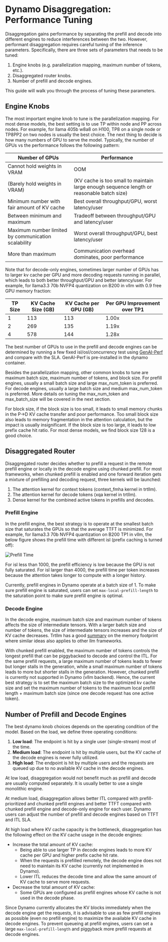 <!--
SPDX-FileCopyrightText: Copyright (c) 2025 NVIDIA CORPORATION & AFFILIATES. All rights reserved.
SPDX-License-Identifier: Apache-2.0

Licensed under the Apache License, Version 2.0 (the "License");
you may not use this file except in compliance with the License.
You may obtain a copy of the License at

http://www.apache.org/licenses/LICENSE-2.0

Unless required by applicable law or agreed to in writing, software
distributed under the License is distributed on an "AS IS" BASIS,
WITHOUT WARRANTIES OR CONDITIONS OF ANY KIND, either express or implied.
See the License for the specific language governing permissions and
limitations under the License.
-->

# Dynamo Disaggregation: Performance Tuning

Disaggregation gains performance by separating the prefill and decode into different engines to reduce interferences between the two. However, performant disaggregation requires careful tuning of the inference parameters. Specifically, there are three sets of parameters that needs to be tuned:

1. Engine knobs (e.g. parallelization mapping, maximum number of tokens, etc.).
1. Disaggregated router knobs.
1. Number of prefill and decode engines.

This guide will walk you through the process of tuning these parameters.

## Engine Knobs

The most important engine knob to tune is the parallelization mapping. For most dense models, the best setting is to use TP within node and PP across nodes. For example, for llama 405b w8a8 on H100, TP8 on a single node or TP8PP2 on two nodes is usually the best choice. The next thing to decide is how many numbers of GPU to serve the model. Typically, the number of GPUs vs the performance follows the following pattern:

Number of GPUs | Performance
--- | ---
Cannot hold weights in VRAM | OOM
(Barely hold weights in VRAM) | (KV cache is too small to maintain large enough sequence length or reasonable batch size)
Minimum number with fair amount of KV cache | Best overall throughput/GPU, worst latency/user
Between minimum and maximum | Tradeoff between throughput/GPU and latency/user
Maximum number limited by communication scalability | Worst overall throughput/GPU, best latency/user
More than maximum | Communication overhead dominates, poor performance

Note that for decode-only engines, sometimes larger number of GPUs has to larger kv cache per GPU and more decoding requests running in parallel, which leads to both better throughput/GPU and better latency/user. For example, for llama3.3 70b NVFP4 quantization on B200 in vllm with 0.9 free GPU memory fraction:

TP Size | KV Cache Size (GB) | KV Cache per GPU (GB) | Per GPU Improvement over TP1
--- | --- | --- | ---
1 | 113 | 113 | 1.00x
2 | 269 | 135 | 1.19x
4 | 578 | 144 | 1.28x

The best number of GPUs to use in the prefill and decode engines can be determined by running a few fixed isl/osl/concurrency test using [GenAI-Perf](https://github.com/triton-inference-server/perf_analyzer/tree/main/genai-perf) and compare with the SLA. GenAI-Perf is pre-installed in the dynamo container.

Besides the parallelization mapping, other common knobs to tune are maximum batch size, maximum number of tokens, and block size. For prefill engines, usually a small batch size and large max_num_token is preferred. For decode engines, usually a large batch size and medium max_num_token is preferred. More details on tuning the max_num_token and max_batch_size will be covered in the next section.

For block size, if the block size is too small, it leads to small memory chunks in the P->D KV cache transfer and poor performance. Too small block size also leads to memory fragmentation in the attention calculation, but the impact is usually insignificant. If the block size is too large, it leads to low prefix cache hit ratio. For most dense models, we find block size 128 is a good choice.

## Disaggregated Router

Disaggregated router decides whether to prefill a request in the remote prefill engine or locally in the decode engine using chunked prefill. For most frameworks, when chunked prefill is enabled and one forward iteration gets a mixture of prefilling and decoding request, three kernels will be launched:
1. The attention kernel for context tokens (context_fmha kernel in trtllm).
2. The attention kernel for decode tokens (xqa kernel in trtllm).
3. Dense kernel for the combined active tokens in prefills and decodes.

### Prefill Engine

In the prefill engine, the best strategy is to operate at the smallest batch size that saturates the GPUs so that the average TTFT is minimized. For example, for llama3.3 70b NVFP4 quantization on B200 TP1 in vllm, the below figure shows the prefill time with different isl (prefix caching is turned off):

![Prefill Time](../images/prefill_time.png)

For isl less than 1000, the prefill efficiency is low because the GPU is not fully saturated. For isl larger than 4000, the prefill time per token increases because the attention takes longer to compute with a longer history.

Currently, prefill engines in Dynamo operate at a batch size of 1. To make sure prefill engine is saturated, users can set `max-local-prefill-length` to the saturation point to make sure prefill engine is optimal.


### Decode Engine

In the decode engine, maximum batch size and maximum number of tokens affects the size of intermediate tensors. With a larger batch size and number of tokens, the size of intermediate tensors increases and the size of KV cache decreases. Trtllm has a good [summary](https://nvidia.github.io/TensorRT-LLM/reference/memory.html) on the memory footprint where similar ideas also applies to other llm frameworks.

With chunked prefill enabled, the maximum number of tokens controls the longest prefill that can be piggybacked to decode and control the ITL. For the same prefill requests, a large maximum number of tokens leads to fewer but longer stalls in the generation, while a small maximum number of tokens leads to more but shorter stalls in the generation. However, chunked prefill is currently not supported in Dynamo (vllm backend). Hence, the current best strategy is to set the maximum batch size to the optimized kv cache size and set the maximum number of tokens to the maximum local prefill length + maximum batch size (since one decode request has one active token).

## Number of Prefill and Decode Engines

The best dynamo knob choices depends on the operating condition of the model. Based on the load, we define three operating conditions:
1. **Low load**: The endpoint is hit by a single user (single-stream) most of the time.
2. **Medium load**: The endpoint is hit by multiple users, but the KV cache of the decode engines is never fully utilized.
3. **High load**: The endpoint is hit by multiple users and the requests are queued up due to no available KV cache in the decode engines.

At low load, disaggregation would not benefit much as prefill and decode are usually computed separately. It is usually better to use a single monolithic engine.

At medium load, disaggregation allows better ITL compared with prefill-prioritized and chunked prefill engines and better TTFT compared with chunked prefill engine and decode-only engine for each user. Dynamo users can adjust the number of prefill and decode engines based on TTFT and ITL SLA.

At high load where KV cache capacity is the bottleneck, disaggregation has the following effect on the KV cache usage in the decode engines:
* Increase the total amount of KV cache:
  * Being able to use larger TP in decode engines leads to more KV cache per GPU and higher prefix cache hit rate.
  * When the requests is prefilled remotely, the decode engine does not need to maintain its KV cache (currently not implemented in Dynamo).
  * Lower ITL reduces the decode time and allow the same amount of KV cache to serve more requests.
* Decrease the total amount of KV cache:
  * Some GPUs are configured as prefill engines whose KV cache is not used in the decode phase.

Since Dynamo currently allocates the KV blocks immediately when the decode engine get the requests, it is advisable to use as few prefill engines as possible (even no prefill engine) to maximize the available KV cache in decode engines. To prevent queueing at prefill engines, users can set a large `max-local-prefill-length` and piggyback more prefill requests at decode engines.